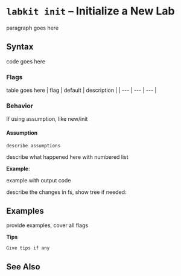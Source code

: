 # `labkit init` – Initialize a New Lab

paragraph goes here

## Syntax

code goes here

### Flags 

table goes here
| flag | default | description |
| --- | --- | --- |

### Behavior 

If using assumption, like new/init
#### Assumption

    describe assumptions

describe what happened here with numbered list

**Example**:

example with output code

describe the changes in fs, show tree if needed:
         
## Examples 

provide examples, cover all flags
     
**Tips** 

    Give tips if any
     

## See Also 


     